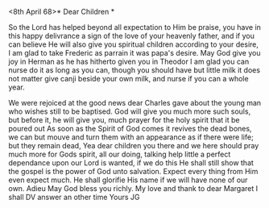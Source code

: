  <8th April 68>*
Dear Children <Marie>*

So the Lord has helped beyond all expectation to Him be praise, you have in this happy delivrance a sign of the love of your heavenly father, and if you can believe He will also give you spiritual children according to your desire, I am glad to take Frederic as parrain it was papa's desire. May God give you joy in Herman as he has hitherto given you in Theodor I am glad you can nurse do it as long as you can, though you should have but little milk it does not matter give canji beside your own milk, and nurse if you can a whole year.

We were rejoiced at the good news dear Charles gave about the young man who wishes still to be baptised. God will give you much more such souls, but before it, he will give you, much prayer for the holy spirit that it be poured out As soon as the Spirit of God comes it revives the dead bones, we can but mouve and turn them with an appearance as if there were life; but they remain dead, Yea dear children you there and we here should pray much more for Gods spirit, all our doing, talking help little a perfect dependance upon our Lord is wanted, if we do this He shall still show that the gospel is the power of God unto salvation. Expect every thing from Him even expect much. He shall glorifie His name if we will have none of our own. 
Adieu May God bless you richly. My love and thank to dear Margaret I shall DV answer an other time
 Yours JG
